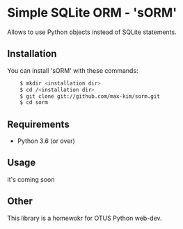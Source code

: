 # Simple SQLite ORM - 'sORM'

Allows to use Python objects instead of SQLite statements.

## Installation

You can install 'sORM' with these commands:
```bash
    $ mkdir <installation dir>
    $ cd /<installation dir>
    $ git clone git://github.com/max-kim/sorm.git
    $ cd sorm
```

## Requirements

- Python 3.6 (or over)

## Usage

it's coming soon

## Other

This library is a homewokr for OTUS Python web-dev.
